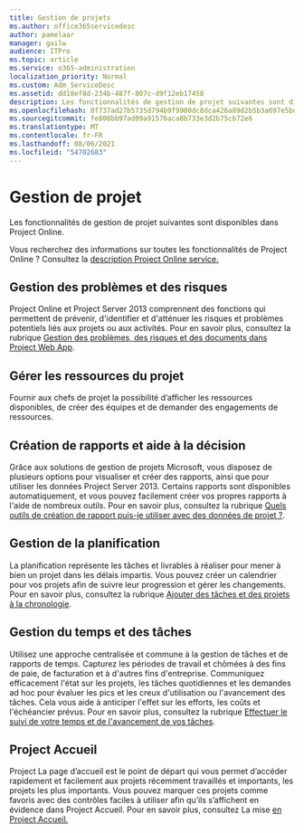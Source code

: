 ```yaml
---
title: Gestion de projets
ms.author: office365servicedesc
author: pamelaar
manager: gailw
audience: ITPro
ms.topic: article
ms.service: o365-administration
localization_priority: Normal
ms.custom: Adm_ServiceDesc
ms.assetid: dd18ef8d-234b-487f-807c-d9f12eb17458
description: Les fonctionnalités de gestion de projet suivantes sont disponibles dans Project Online.
ms.openlocfilehash: 0f737ad27b5735d794b9f9900dc8dca426a89d2b5b3a697e5bdb6762943975ff
ms.sourcegitcommit: fe808bb97ad09a91576aca8b733e3d2b75cb72e6
ms.translationtype: MT
ms.contentlocale: fr-FR
ms.lasthandoff: 08/06/2021
ms.locfileid: "54702683"
---
```

# <a name="project-management"></a>Gestion de projet

Les fonctionnalités de gestion de projet suivantes sont disponibles dans Project Online.
  
Vous recherchez des informations sur toutes les fonctionnalités de Project Online ? Consultez la [description Project Online service.](project-online-service-description.md)
  
## <a name="issues-and-risk-management"></a>Gestion des problèmes et des risques

Project Online et Project Server 2013 comprennent des fonctions qui permettent de prévenir, d'identifier et d'atténuer les risques et problèmes potentiels liés aux projets ou aux activités. Pour en savoir plus, consultez la rubrique [Gestion des problèmes, des risques et des documents dans Project Web App](/previous-versions/office/project-server-2010/hh767484(v=office.14)).
  
## <a name="manage-project-resources"></a>Gérer les ressources du projet

Fournir aux chefs de projet la possibilité d’afficher les ressources disponibles, de créer des équipes et de demander des engagements de ressources.
  
## <a name="reporting-and-business-intelligence"></a>Création de rapports et aide à la décision

Grâce aux solutions de gestion de projets Microsoft, vous disposez de plusieurs options pour visualiser et créer des rapports, ainsi que pour utiliser les données Project Server 2013. Certains rapports sont disponibles automatiquement, et vous pouvez facilement créer vos propres rapports à l'aide de nombreux outils. Pour en savoir plus, consultez la rubrique [Quels outils de création de rapport puis-je utiliser avec des données de projet ?](/ProjectOnline/what-reporting-tools-can-i-use-with-project-data).
  
## <a name="schedule-management"></a>Gestion de la planification

La planification représente les tâches et livrables à réaliser pour mener à bien un projet dans les délais impartis. Vous pouvez créer un calendrier pour vos projets afin de suivre leur progression et gérer les changements. Pour en savoir plus, consultez la rubrique [Ajouter des tâches et des projets à la chronologie](https://go.microsoft.com/fwlink/?LinkID=402655).
  
## <a name="time-and-task-management"></a>Gestion du temps et des tâches

Utilisez une approche centralisée et commune à la gestion de tâches et de rapports de temps. Capturez les périodes de travail et chômées à des fins de paie, de facturation et à d'autres fins d'entreprise. Communiquez efficacement l'état sur les projets, les tâches quotidiennes et les demandes ad hoc pour évaluer les pics et les creux d'utilisation ou l'avancement des tâches. Cela vous aide à anticiper l'effet sur les efforts, les coûts et l'échéancier prévus. Pour en savoir plus, consultez la rubrique [Effectuer le suivi de votre temps et de l'avancement de vos tâches](https://go.microsoft.com/fwlink/p/?LinkId=271321).

## <a name="project-home"></a>Project Accueil

Project La page d’accueil est le point de départ qui vous permet d’accéder rapidement et facilement aux projets récemment travaillés et importants, les projets les plus importants. Vous pouvez marquer ces projets comme favoris avec des contrôles faciles à utiliser afin qu’ils s’affichent en évidence dans Project Accueil. Pour en savoir plus, consultez La mise [en Project Accueil.](https://support.office.com/article/a3b38418-35e7-4df4-8e4a-ba6a4fa0562a)